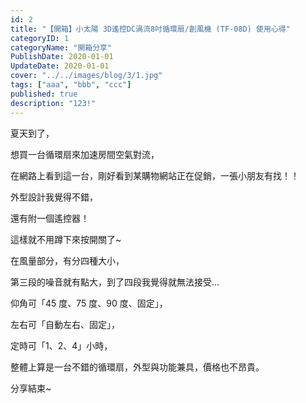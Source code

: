 ```yaml
---
id: 2
title: "【開箱】小太陽 3D遙控DC渦流8吋循環扇/創風機 (TF-08D) 使用心得"
categoryID: 1
categoryName: "開箱分享"
PublishDate: 2020-01-01
UpdateDate: 2020-01-01
cover: "../../images/blog/3/1.jpg"
tags: ["aaa", "bbb", "ccc"]
published: true
description: "123!"
---
```


夏天到了，

想買一台循環扇來加速房間空氣對流，

在網路上看到這一台，剛好看到某購物網站正在促銷，一張小朋友有找！！

外型設計我覺得不錯，

還有附一個遙控器！

這樣就不用蹲下來按開關了~

在風量部分，有分四種大小，

第三段的噪音就有點大，到了四段我覺得就無法接受…

仰角可「45 度、75 度、90 度、固定」，

左右可「自動左右、固定」，

定時可「1、2、4」小時，

整體上算是一台不錯的循環扇，外型與功能兼具，價格也不昂貴。

分享結束~
